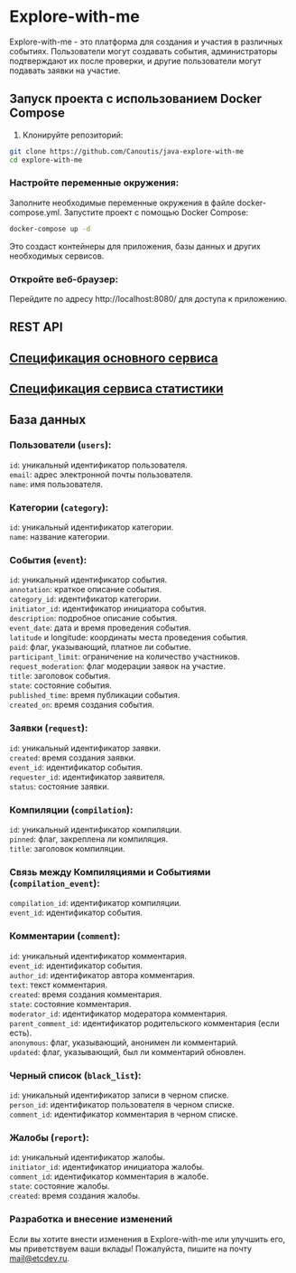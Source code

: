 # Explore-with-me
Explore-with-me - это платформа для создания и участия в различных событиях. Пользователи могут создавать события, администраторы подтверждают их после проверки, и другие пользователи могут подавать заявки на участие.

## Запуск проекта с использованием Docker Compose
1. Клонируйте репозиторий:

```bash
git clone https://github.com/Canoutis/java-explore-with-me
cd explore-with-me
```
### Настройте переменные окружения:

Заполните необходимые переменные окружения в файле docker-compose.yml.
Запустите проект с помощью Docker Compose:

```bash
docker-compose up -d
```
Это создаст контейнеры для приложения, базы данных и других необходимых сервисов.

### Откройте веб-браузер:
Перейдите по адресу http://localhost:8080/ для доступа к приложению.

## REST API

## [Спецификация основного сервиса](./ewm-main-service-spec.json)
## [Спецификация сервиса статистики](./ewm-stats-service-spec.json)


## База данных
### Пользователи (`users`):
`id`: уникальный идентификатор пользователя.\
`email`: адрес электронной почты пользователя.\
`name`: имя пользователя.

### Категории (`category`):
`id`: уникальный идентификатор категории.\
`name`: название категории.

### События (`event`):
`id`: уникальный идентификатор события.\
`annotation`: краткое описание события.\
`category_id`: идентификатор категории.\
`initiator_id`: идентификатор инициатора события.\
`description`: подробное описание события.\
`event_date`: дата и время проведения события.\
`latitude` и longitude: координаты места проведения события.\
`paid`: флаг, указывающий, платное ли событие.\
`participant_limit`: ограничение на количество участников.\
`request_moderation`: флаг модерации заявок на участие.\
`title`: заголовок события.\
`state`: состояние события.\
`published_time`: время публикации события.\
`created_on`: время создания события.

### Заявки (`request`):
`id`: уникальный идентификатор заявки.\
`created`: время создания заявки.\
`event_id`: идентификатор события.\
`requester_id`: идентификатор заявителя.\
`status`: состояние заявки.

### Компиляции (`compilation`):
`id`: уникальный идентификатор компиляции.\
`pinned`: флаг, закреплена ли компиляция.\
`title`: заголовок компиляции.

### Связь между Компиляциями и Событиями (`compilation_event`):
`compilation_id`: идентификатор компиляции.\
`event_id`: идентификатор события.

### Комментарии (`comment`):
`id`: уникальный идентификатор комментария.\
`event_id`: идентификатор события.\
`author_id`: идентификатор автора комментария.\
`text`: текст комментария.\
`created`: время создания комментария.\
`state`: состояние комментария.\
`moderator_id`: идентификатор модератора комментария.\
`parent_comment_id`: идентификатор родительского комментария (если есть).\
`anonymous`: флаг, указывающий, анонимен ли комментарий.\
`updated`: флаг, указывающий, был ли комментарий обновлен.

### Черный список (`black_list`):
`id`: уникальный идентификатор записи в черном списке.\
`person_id`: идентификатор пользователя в черном списке.\
`comment_id`: идентификатор комментария в черном списке.

### Жалобы (`report`):
`id`: уникальный идентификатор жалобы.\
`initiator_id`: идентификатор инициатора жалобы.\
`comment_id`: идентификатор комментария в жалобе.\
`state`: состояние жалобы.\
`created`: время создания жалобы.


### Разработка и внесение изменений
Если вы хотите внести изменения в Explore-with-me или улучшить его, 
мы приветствуем ваши вклады! Пожалуйста, пишите на почту <a href='mailto:mail@etcdev.ru'>mail@etcdev.ru</a>.